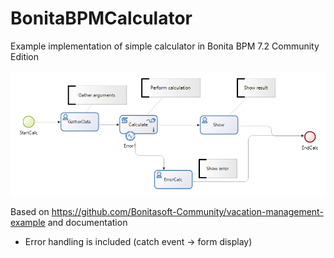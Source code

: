 # BonitaBPMCalculator
Example implementation of simple calculator in Bonita BPM 7.2 Community Edition

![Image of process](bpm.png)

Based on https://github.com/Bonitasoft-Community/vacation-management-example
and documentation

- Error handling is included (catch event -> form display)

